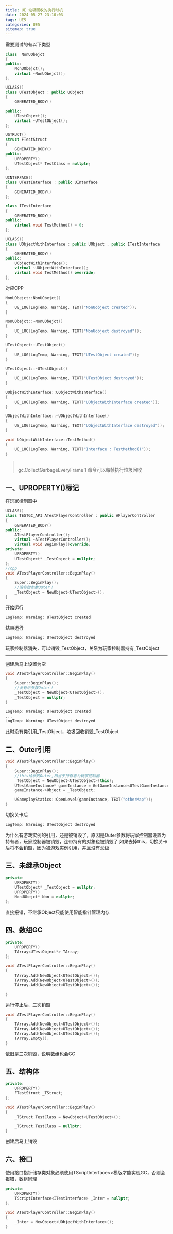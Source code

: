 ```yaml
---
title: UE 垃圾回收的执行时机
date: 2024-05-27 23:10:03
tags: UE5
categories: UE5
sitemap: true
---
```

需要测试的有以下类型
```C++
class  NonUObejct
{
public:
	NonUObejct();
	virtual ~NonUObejct();
};

UCLASS()
class UTestObject : public UObject 
{
	GENERATED_BODY()

public:
	UTestObject();
	virtual ~UTestObject();
};

USTRUCT()
struct FTestStruct
{
	GENERATED_BODY()
public:
	UPROPERTY()
	UTestObject* TestClass = nullptr;
};

UINTERFACE()
class UTestInterface : public UInterface 
{
	GENERATED_BODY()
};

class ITestInterface
{
	GENERATED_BODY()
public:
	virtual void TestMethod() = 0;
};

UCLASS()
class UObjectWithInterface : public UObject , public ITestInterface
{
	GENERATED_BODY()
public:
	UObjectWithInterface();
	virtual ~UObjectWithInterface();
	virtual void TestMethod() override;
};
```
对应CPP
```C++
NonUObejct::NonUObejct()
{
	UE_LOG(LogTemp, Warning, TEXT("NonUobject created"));
}

NonUObejct::~NonUObejct()
{
	UE_LOG(LogTemp, Warning, TEXT("NonUobject destroyed"));
}

UTestObject::UTestObject()
{
	UE_LOG(LogTemp, Warning, TEXT("UTestObject created"));
}

UTestObject::~UTestObject()
{
	UE_LOG(LogTemp, Warning, TEXT("UTestObject destroyed"));
}

UObjectWithInterface::UObjectWithInterface()
{
	UE_LOG(LogTemp, Warning, TEXT("UObjectWithInterface created"));
}

UObjectWithInterface::~UObjectWithInterface()
{
	UE_LOG(LogTemp, Warning, TEXT("UObjectWithInterface destroyed"));
}

void UObjectWithInterface::TestMethod()
{
	UE_LOG(LogTemp, Warning, TEXT("Interface : TestMethod()"));
}
```
> \
> gc.CollectGarbageEveryFrame 1 命令可以每帧执行垃圾回收 
> 
>    

## 一、UPROPERTY()标记
在玩家控制器中
```C++
UCLASS()
class TESTGC_API ATestPlayerController : public APlayerController
{
	GENERATED_BODY()
public:
	ATestPlayerController();
	virtual ~ATestPlayerController();
	virtual void BeginPlay()override;
private:
	UPROPERTY()
	UTestObject* _TestObject = nullptr;
};
//cpp
void ATestPlayerController::BeginPlay()
{
	Super::BeginPlay();
    //没有给参数Outer！
	_TestObject = NewObject<UTestObject>();
}
```
开始运行
```C++
LogTemp: Warning: UTestObject created
```
结束运行
```C++
LogTemp: Warning: UTestObject destroyed
```
玩家控制器消失，可以销毁_TestObject，关系为玩家控制器持有_TestObject

---
创建后马上设置为空
```C++
void ATestPlayerController::BeginPlay()
{
	Super::BeginPlay();
    //没有给参数Outer！
	_TestObject = NewObject<UTestObject>();
    _TestObject = nullptr;
}
```
```C++
LogTemp: Warning: UTestObject created
...
LogTemp: Warning: UTestObject destroyed
```
此时没有类引用_TestObject，垃圾回收销毁_TestObject


## 二、Outer引用

```C++
void ATestPlayerController::BeginPlay()
{
	Super::BeginPlay();
    //this给参数Outer,相当于持有者为玩家控制器
	_TestObject = NewObject<UTestObject>(this);
    UTestGameInstance* gameInstance = GetGameInstance<UTestGameInstance>();
    gameInstance->Object = _TestObject;

    UGameplayStatics::OpenLevel(gameInstance, TEXT("otherMap"));
}
```
切换关卡后
```C++
LogTemp: Warning: UTestObject destroyed
```
为什么有游戏实例的引用，还是被销毁了，原因是Outer参数将玩家控制器设置为持有者，玩家控制器被销毁，连带持有的对象也被销毁了
如果去掉this，切换关卡后将不会销毁，因为被游戏实例引用，并且没有父级


## 三、未继承Object

```C++
private:
	UPROPERTY()
	UTestObject* _TestObject = nullptr;
    UPROPERTY()
    NonUObejct* Non = nullptr;
};
```
直接报错，不继承Object只能使用智能指针管理内存

## 四、数组GC
```C++
private:
	UPROPERTY()
	TArray<UTestObject*> TArray;
};

void ATestPlayerController::BeginPlay()
{
    TArray.Add(NewObject<UTestObject>());
    TArray.Add(NewObject<UTestObject>());
    TArray.Add(NewObject<UTestObject>());

}
```
运行停止后，三次销毁
```C++
void ATestPlayerController::BeginPlay()
{
    TArray.Add(NewObject<UTestObject>());
    TArray.Add(NewObject<UTestObject>());
    TArray.Add(NewObject<UTestObject>());
    TArray.Empty();
}
```
依旧是三次销毁，说明数组也会GC

## 五、结构体

```C++
private:
	UPROPERTY()
	FTestStruct _TStruct;
};

void ATestPlayerController::BeginPlay()
{
    _TStruct.TestClass = NewObject<UTestObject>();

    _TStruct.TestClass = nullptr;
}
```
创建后马上销毁

## 六、接口

使用接口指针储存类对象必须使用TScriptInterface<>模版才能实现GC，否则会报错，数组同理
```C++
private:
	UPROPERTY()
	TScriptInterface<ITestInterface> _Inter = nullptr;
};

void ATestPlayerController::BeginPlay()
{
    _Inter = NewObject<UObjectWithInterface>();
}
```